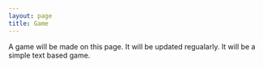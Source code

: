 ```yaml
---
layout: page
title: Game
---
```


A game will be made on this page. It will be updated regualarly. It will be a simple text based game.

<div class="beginning">
